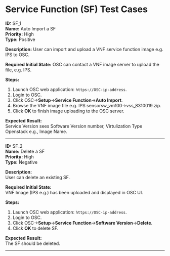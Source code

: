 # Service Function (SF) Test Cases

**ID:** SF_1  
**Name:** Auto Import a SF  
**Priority:** High  
**Type:** Positive  

**Description:** 
User can import and upload a VNF service function image e.g. IPS to OSC.  

**Required Initial State:** 
OSC can contact a VNF image server to upload the file, e.g. IPS.

**Steps:**   
1. Launch OSC web application: `https://OSC-ip-address`.  
2. Login to OSC.  
3. Click OSC->**Setup**->**Service Function**->**Auto Import**.  
4. Browse the VNF image file e.g. IPS sensorsw_vm100->vss_8310019.zip.  
5. Click **OK** to finish image uploading to the OSC server.  

**Expected Result:**  
Service Version sees Software Version number, Virtulization Type Openstack e.g., Image Name.  

****

**ID:** SF_2  
**Name:** Delete a SF  
**Priority:** High  
**Type:** Negative  

**Description:**  
User can delete an existing SF.  

**Required Initial State:**  
VNF Image (IPS e.g.) has been uploaded and displayed in OSC UI.  

**Steps:**    
1. Launch OSC web application: `https://OSC-ip-address`.  
2. Login to OSC.  
3. Click OSC->**Setup**->**Service Function**->**Software Version**->**Delete**.  
4. Click **OK** to delete SF.  

**Expected Result:**  
The SF should be deleted.  

****
